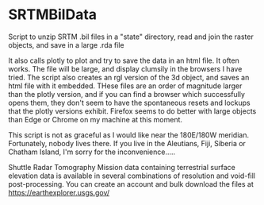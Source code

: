 # SRTMBilData
Script to unzip SRTM .bil files in a "state" directory, read and join the raster objects, and save in a large .rda file

It also calls plotly to plot and try to save the data in an html file.  It often works. The file will be large, and display clumsily in the browsers I have tried.  The script also creates an rgl version of the 3d object, and saves an html file with it embedded.  THese files are an order of magnitude larger than the plotly version, and if you can find a browser which successfully opens them, they don't seem to have the spontaneous resets and lockups that the plotly versions exhibit.  Firefox seems to do better with large objects than Edge or Chrome on my machine at this moment.

This script is not as graceful as I would like near the 180E/180W meridian.  Fortunately, nobody lives there.  If you live in the Aleutians, Fiji, Siberia or Chatham Island, I'm sorry for the inconvenience.....

Shuttle Radar Tomography Mission data containing terrestrial surface elevation data is available in several combinations of resolution and void-fill post-processing.  You can create an account and bulk download the files at https://earthexplorer.usgs.gov/


